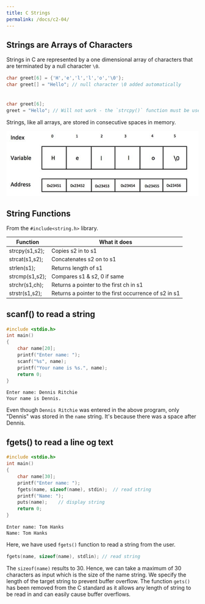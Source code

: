 ```yaml
---
title: C Strings
permalink: /docs/c2-04/
---
```


## Strings are Arrays of Characters

Strings in C are represented by a one dimensional array of characters that are terminated by a null character `\0`.   

```c
char greet[6] = {'H','e','l','l','o','\0'};
char greet[] = "Hello"; // null character \0 added automatically


char greet[6];
greet = "Hello"; // Will not work - the `strcpy()` function must be used instead.
```

Strings, like all arrays, are stored in consecutive spaces in memory.  

<centre><img src="/assets/img/topic3/stringmem.jpg" alt="Char Array/String in memory"></centre>

## String Functions

From the `#include<string.h>` library.  

|Function|What it does|
|---|---|
|strcpy(s1,s2);|Copies s2 in to s1|
|strcat(s1,s2);|Concatenates s2 on to s1|
|strlen(s1);|Returns length of s1|
|strcmp(s1,s2);|Compares s1 & s2, 0 if same|
|strchr(s1,ch);|Returns a pointer to the first ch in s1|
|strstr(s1,s2);|Returns a pointer to the first occurrence of s2 in s1|

## scanf() to read a string

```c
#include <stdio.h>
int main()
{
    char name[20];
    printf("Enter name: ");
    scanf("%s", name);
    printf("Your name is %s.", name);
    return 0;
}
```

```console
Enter name: Dennis Ritchie
Your name is Dennis.
```

Even though `Dennis Ritchie` was entered in the above program, only "Dennis" was stored in the `name` string. It's because there was a space after Dennis.

## fgets() to read a line og text

```c
#include <stdio.h>
int main()
{
    char name[30];
    printf("Enter name: ");
    fgets(name, sizeof(name), stdin);  // read string
    printf("Name: ");
    puts(name);    // display string
    return 0;
}
```

```console
Enter name: Tom Hanks
Name: Tom Hanks
```

Here, we have used `fgets()` function to read a string from the user.  

```c
fgets(name, sizeof(name), stdlin); // read string
```

The `sizeof(name)` results to 30. Hence, we can take a maximum of 30 characters as input which is the size of the name string. We specify the length of the target string to prevent buffer overflow.  The function `gets()` has been removed from the C standard as it allows any length of string to be read in and can easily cause buffer overflows.













